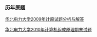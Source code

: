 ### 历年原题
[华北电力大学2009年计原试题分析与解答](https://download.csdn.net/download/weixin_41976398/11908549)

[华北电力大学2010年计算机组成原理期末试题](https://download.csdn.net/download/weixin_41976398/11908562)
